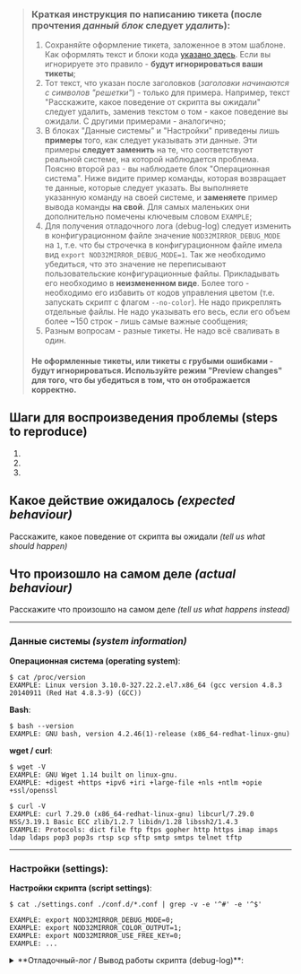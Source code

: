 > ### Краткая инструкция по написанию тикета (**после прочтения _данный блок_ следует _удалить_**):
>
> 1. Сохраняйте оформление тикета, заложенное в этом шаблоне. Как оформлять текст и блоки кода [указано здесь](https://guides.github.com/features/mastering-markdown/). Если вы игнорируете это правило - **будут игнорироваться ваши тикеты**;
> 2. Тот текст, что указан после заголовков (*заголовки начинаются с символов "решетки"*) - только для примера. Например, текст "Расскажите, какое поведение от скрипта вы ожидали" следует удалить, заменив текстом о том - какое поведение вы ожидали. С другими примерами - аналогично;
> 3. В блоках "Данные системы" и "Настройки" приведены лишь **примеры** того, как следует указывать эти данные. Эти примеры **следует заменить** на те, что соответствуют реальной системе, на которой наблюдается проблема. Поясню второй раз - вы наблюдаете блок "Операционная система". Ниже видите пример команды, которая возвращает те данные, которые следует указать. Вы выполняете указанную команду на своей системе, и **заменяете** пример вывода команды **на свой**. Для самых маленьких они дополнительно помечены ключевым словом `EXAMPLE`;
> 4. Для получения отладочного лога (debug-log) следует изменить в конфигурационном файле значение `NOD32MIRROR_DEBUG_MODE` на `1`, т.е. что бы строчечка в конфигурационном файле имела вид `export NOD32MIRROR_DEBUG_MODE=1`. Так же необходимо убедиться, что это значение не переписывают пользовательские конфигурационные файлы. Прикладывать его необходимо в **неизмененном виде**. Более того - необходимо его избавить от кодов управления цветом (т.е. запускать скрипт с флагом `--no-color`). Не надо прикреплять отдельные файлы. Не надо указывать его весь, если его объем более ~150 строк - лишь самые важные сообщения;
> 5. Разным вопросам - разные тикеты. Не надо всё сваливать в один.
>
> #### Не оформленные тикеты, или тикеты с грубыми ошибками - будут игнорироваться. Используйте режим "Preview changes" для того, что бы убедиться в том, что он отображается корректно.

## Шаги для воспроизведения проблемы (steps to reproduce)
 1. 
 2. 
 3. 

## Какое действие ожидалось *(expected behaviour)*
Расскажите, какое поведение от скрипта вы ожидали *(tell us what should happen)*


## Что произошло на самом деле *(actual behaviour)*
Расскажите что произошло на самом деле *(tell us what happens instead)*

---------

### Данные системы *(system information)*
**Операционная система (operating system)**:
```shell
$ cat /proc/version
EXAMPLE: Linux version 3.10.0-327.22.2.el7.x86_64 (gcc version 4.8.3 20140911 (Red Hat 4.8.3-9) (GCC))
```

**Bash**:
```shell
$ bash --version
EXAMPLE: GNU bash, version 4.2.46(1)-release (x86_64-redhat-linux-gnu)
```

**wget / curl**:
```shell
$ wget -V
EXAMPLE: GNU Wget 1.14 built on linux-gnu.
EXAMPLE: +digest +https +ipv6 +iri +large-file +nls +ntlm +opie +ssl/openssl

$ curl -V
EXAMPLE: curl 7.29.0 (x86_64-redhat-linux-gnu) libcurl/7.29.0 NSS/3.19.1 Basic ECC zlib/1.2.7 libidn/1.28 libssh2/1.4.3
EXAMPLE: Protocols: dict file ftp ftps gopher http https imap imaps ldap ldaps pop3 pop3s rtsp scp sftp smtp smtps telnet tftp
```

---------

### Настройки (settings):
**Настройки скрипта (script settings)**:
```shell
$ cat ./settings.conf ./conf.d/*.conf | grep -v -e '^#' -e '^$'

EXAMPLE: export NOD32MIRROR_DEBUG_MODE=0;
EXAMPLE: export NOD32MIRROR_COLOR_OUTPUT=1;
EXAMPLE: export NOD32MIRROR_USE_FREE_KEY=0;
EXAMPLE: ...
```

<details> 
<summary>**Отладочный-лог / Вывод работы скрипта (debug-log)**:</summary>
```log
EXAMPLE: [YYYY-MM-DD/HH:MM:SS] [Type] Some log message..
EXAMPLE: ...
```
</details>
